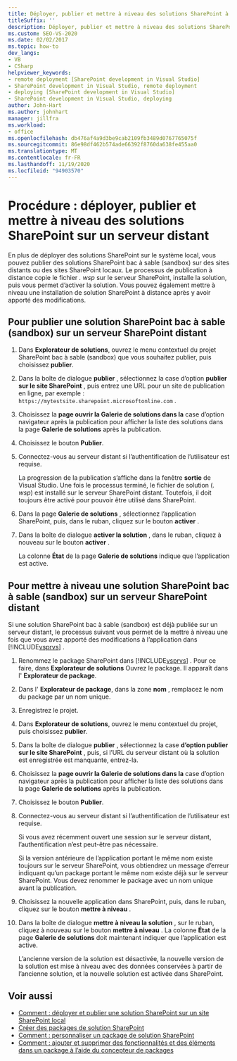 ```yaml
---
title: Déployer, publier et mettre à niveau des solutions SharePoint à distance &
titleSuffix: ''
description: Déployer, publier et mettre à niveau des solutions SharePoint en bac à sable (sandbox) sur un site distant ou un site SharePoint local.
ms.custom: SEO-VS-2020
ms.date: 02/02/2017
ms.topic: how-to
dev_langs:
- VB
- CSharp
helpviewer_keywords:
- remote deployment [SharePoint development in Visual Studio]
- SharePoint development in Visual Studio, remote deployment
- deploying [SharePoint development in Visual Studio]
- SharePoint development in Visual Studio, deploying
author: John-Hart
ms.author: johnhart
manager: jillfra
ms.workload:
- office
ms.openlocfilehash: db476af4a9d3be9cab2109fb3489d0767765075f
ms.sourcegitcommit: 86e98df462b574ade66392f8760da638fe455aa0
ms.translationtype: MT
ms.contentlocale: fr-FR
ms.lasthandoff: 11/19/2020
ms.locfileid: "94903570"
---
```

# <a name="how-to-deploy-publish-and-upgrade-sharepoint-solutions-on-a-remote-server"></a>Procédure : déployer, publier et mettre à niveau des solutions SharePoint sur un serveur distant
  En plus de déployer des solutions SharePoint sur le système local, vous pouvez publier des solutions SharePoint bac à sable (sandbox) sur des sites distants ou des sites SharePoint locaux. Le processus de publication à distance copie le fichier *. wsp* sur le serveur SharePoint, installe la solution, puis vous permet d’activer la solution. Vous pouvez également mettre à niveau une installation de solution SharePoint à distance après y avoir apporté des modifications.

## <a name="to-publish-a-sandboxed-sharepoint-solution-to-a-remote-sharepoint-server"></a>Pour publier une solution SharePoint bac à sable (sandbox) sur un serveur SharePoint distant

1. Dans **Explorateur de solutions**, ouvrez le menu contextuel du projet SharePoint bac à sable (sandbox) que vous souhaitez publier, puis choisissez **publier**.

2. Dans la boîte de dialogue **publier** , sélectionnez la case d’option **publier sur le site SharePoint** , puis entrez une URL pour un site de publication en ligne, par exemple : `https://mytestsite.sharepoint.microsoftonline.com` .

3. Choisissez la **page ouvrir la Galerie de solutions dans la** case d’option navigateur après la publication pour afficher la liste des solutions dans la page **Galerie de solutions** après la publication.

4. Choisissez le bouton **Publier**.

5. Connectez-vous au serveur distant si l’authentification de l’utilisateur est requise.

     La progression de la publication s’affiche dans la fenêtre **sortie** de Visual Studio. Une fois le processus terminé, le fichier de solution (*. wsp*) est installé sur le serveur SharePoint distant. Toutefois, il doit toujours être activé pour pouvoir être utilisé dans SharePoint.

6. Dans la page **Galerie de solutions** , sélectionnez l’application SharePoint, puis, dans le ruban, cliquez sur le bouton **activer** .

7. Dans la boîte de dialogue **activer la solution** , dans le ruban, cliquez à nouveau sur le bouton **activer** .

     La colonne **État** de la page **Galerie de solutions** indique que l’application est active.

## <a name="to-upgrade-a-sandboxed-sharepoint-solution-on-a-remote-sharepoint-server"></a>Pour mettre à niveau une solution SharePoint bac à sable (sandbox) sur un serveur SharePoint distant
 Si une solution SharePoint bac à sable (sandbox) est déjà publiée sur un serveur distant, le processus suivant vous permet de la mettre à niveau une fois que vous avez apporté des modifications à l’application dans [!INCLUDE[vsprvs](../sharepoint/includes/vsprvs-md.md)] .

1. Renommez le package SharePoint dans [!INCLUDE[vsprvs](../sharepoint/includes/vsprvs-md.md)] . Pour ce faire, dans **Explorateur de solutions** Ouvrez le package. Il apparaît dans l' **Explorateur de package**.

2. Dans l' **Explorateur de package**, dans la zone **nom** , remplacez le nom du package par un nom unique.

3. Enregistrez le projet.

4. Dans **Explorateur de solutions**, ouvrez le menu contextuel du projet, puis choisissez **publier**.

5. Dans la boîte de dialogue **publier** , sélectionnez la case **d’option publier sur le site SharePoint** , puis, si l’URL du serveur distant où la solution est enregistrée est manquante, entrez-la.

6. Choisissez la **page ouvrir la Galerie de solutions dans la** case d’option navigateur après la publication pour afficher la liste des solutions dans la page **Galerie de solutions** après la publication.

7. Choisissez le bouton **Publier**.

8. Connectez-vous au serveur distant si l’authentification de l’utilisateur est requise.

     Si vous avez récemment ouvert une session sur le serveur distant, l’authentification n’est peut-être pas nécessaire.

     Si la version antérieure de l’application portant le même nom existe toujours sur le serveur SharePoint, vous obtiendrez un message d’erreur indiquant qu’un package portant le même nom existe déjà sur le serveur SharePoint. Vous devez renommer le package avec un nom unique avant la publication.

9. Choisissez la nouvelle application dans SharePoint, puis, dans le ruban, cliquez sur le bouton **mettre à niveau** .

10. Dans la boîte de dialogue **mettre à niveau la solution** , sur le ruban, cliquez à nouveau sur le bouton **mettre à niveau** . La colonne **État** de la page **Galerie de solutions** doit maintenant indiquer que l’application est active.

     L’ancienne version de la solution est désactivée, la nouvelle version de la solution est mise à niveau avec des données conservées à partir de l’ancienne solution, et la nouvelle solution est activée dans SharePoint.

## <a name="see-also"></a>Voir aussi
- [Comment : déployer et publier une solution SharePoint sur un site SharePoint local](../sharepoint/how-to-deploy-and-publish-a-sharepoint-solution-to-a-local-sharepoint-site.md)
- [Créer des packages de solution SharePoint](../sharepoint/creating-sharepoint-solution-packages.md)
- [Comment : personnaliser un package de solution SharePoint](../sharepoint/how-to-customize-a-sharepoint-solution-package.md)
- [Comment : ajouter et supprimer des fonctionnalités et des éléments dans un package à l’aide du concepteur de packages](../sharepoint/how-to-add-and-remove-features-and-items-to-a-package-by-using-the-package-designer.md)
